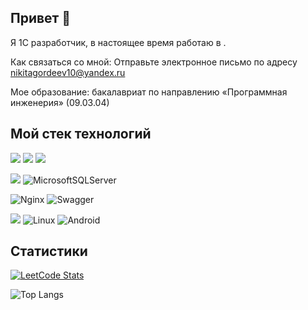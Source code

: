 ## Привет 👋
Я 1С разработчик, в настоящее время работаю в []().

Как связаться со мной: Отправьте электронное письмо по адресу [nikitagordeev10@yandex.ru](mailto:nikitagordeev10@yandex.ru)

Мое образование: бакалавриат по направлению «Программная инженерия» (09.03.04)

## Мой стек технологий

![](https://img.shields.io/badge/latex%20-%23008080.svg?&style=for-the-badge&logo=latex&logoColor=white)
![](https://img.shields.io/badge/figma%20-%23F24E1E.svg?&style=for-the-badge&logo=figma&logoColor=white)
![](https://img.shields.io/badge/adobe%20photoshop%20-%2331A8FF.svg?&style=for-the-badge&logo=adobe%20photoshop&logoColor=white)

![](https://img.shields.io/badge/PostgreSQL-316192?style=for-the-badge&logo=postgresql&logoColor=white)
![MicrosoftSQLServer](https://img.shields.io/badge/Microsoft%20SQL%20Server-CC2927?style=for-the-badge&logo=microsoft%20sql%20server&logoColor=white)

![Nginx](https://img.shields.io/badge/nginx-%23009639.svg?style=for-the-badge&logo=nginx&logoColor=white)
![Swagger](https://img.shields.io/badge/-Swagger-%23Clojure?style=for-the-badge&logo=swagger&logoColor=white)

![](https://img.shields.io/badge/Windows-0078D6?style=for-the-badge&logo=windows&logoColor=white)
![Linux](https://img.shields.io/badge/Linux-FCC624?style=for-the-badge&logo=linux&logoColor=black)
![Android](https://img.shields.io/badge/Android-3DDC84?style=for-the-badge&logo=android&logoColor=white)


## Статистики

[![LeetCode Stats](https://leetcode.card.workers.dev/nikitagordeev10?theme=dark&font=baloo&extension=null)](https://leetcode.com/u/nikitagordeev10/)

![Top Langs](https://github-readme-stats.vercel.app/api/top-langs/?username=nikitagordeev10&langs_count=15&theme=dark&layout=compact)

